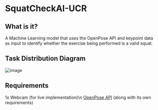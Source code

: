 # SquatCheckAI-UCR

## What is it?

A Machine Learning model that uses the OpenPose API and keypoint data as input to identify whether the exercise being performed is a valid squat.

## Task Distribution Diagram
![image](https://github.com/seanjyi8424/SquatCheckAI-UCR/assets/108261874/442dfe6c-5652-4fa4-8023-69d9d679274f)

## Requirements
1x Webcam (for live implementation)\n
[OpenPose API](https://github.com/CMU-Perceptual-Computing-Lab/openpose) (along with its own requirements) 

